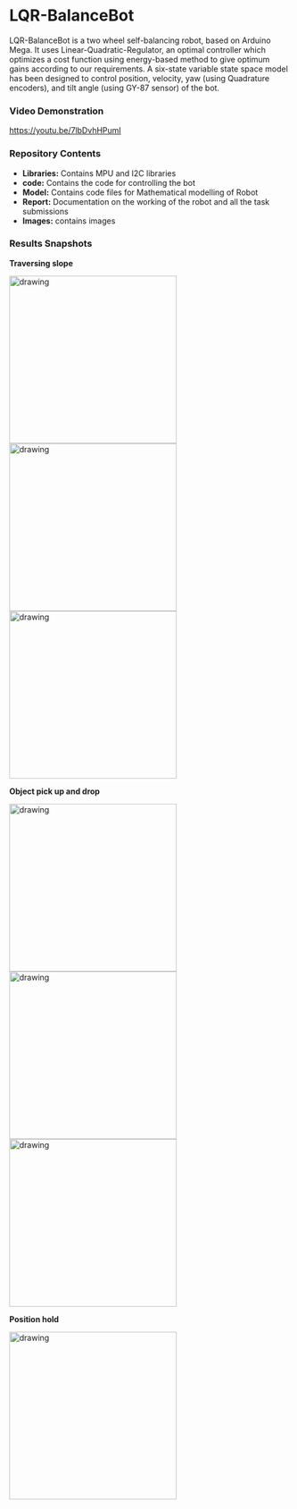 # LQR-BalanceBot
LQR-BalanceBot is a two wheel self-balancing robot, based on Arduino Mega. It uses Linear-Quadratic-Regulator, an optimal controller which optimizes a cost function using energy-based method to give optimum gains according to our requirements. A six-state variable state space model has been designed to control position, velocity, yaw (using Quadrature encoders), and tilt angle (using GY-87 sensor) of the bot.

### Video Demonstration ###
https://youtu.be/7lbDvhHPumI

### Repository Contents ###
- **Libraries:** Contains MPU and I2C libraries
- **code:** Contains the code for controlling the bot
- **Model:** Contains code files for Mathematical modelling of Robot 
- **Report:** Documentation on the working of the robot and all the task submissions
- **Images:** contains images

### Results Snapshots

**Traversing slope**

<p float="left">
  <img src="Images/bridge_first.gif" alt="drawing" width="300" height="300"/>
  <img src="Images/bridge_second.gif" alt="drawing" width="300" height="300"/>
    <img src="Images/bridge_third.gif" alt="drawing" width="300" height="300"/>

</p>

**Object pick up and drop**

<p float="left">
  <img src="Images/first_cut.gif" alt="drawing" width="300" height="300"/>
  <img src="Images/second_cut_no_sound.gif" alt="drawing" width="300" height="300"/>
    <img src="Images/third_cut.gif" alt="drawing" width="300" height="300"/>

</p>

**Position hold**

<p float="left">
  <img src="Images/positionhold.gif" alt="drawing" width="300" height="300"/>

</p>
